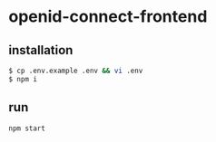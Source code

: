 # openid-connect-frontend

## installation

```sh
$ cp .env.example .env && vi .env
$ npm i
```

## run

```sh
npm start
```